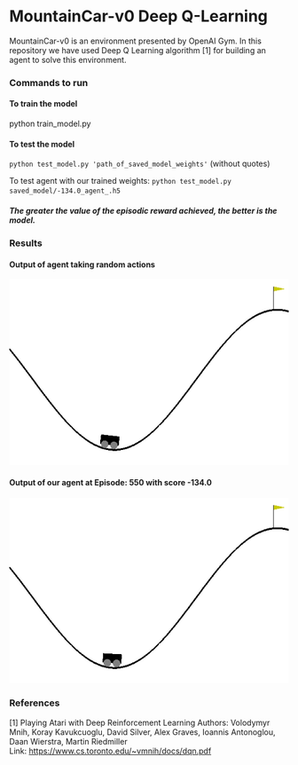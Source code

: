 # MountainCar-v0 Deep Q-Learning
MountainCar-v0 is an environment presented by OpenAI Gym. In this repository we have used Deep Q Learning algorithm [1] for building an agent to solve this environment.

### Commands to run
#### To train the model
python train_model.py

#### To test the model
<code>python test_model.py 'path_of_saved_model_weights'</code> (without quotes)

To test agent with our trained weights: <code>python test_model.py saved_model/-134.0_agent_.h5</code>

##### The greater the value of the episodic reward achieved, the better is the model.


### Results

#### Output of agent taking random actions
![Episode: 0 | width=20](demo/mountain_car_random.gif)

#### Output of our agent at Episode: 550 with score -134.0
![Episode: 550, Score:-134.0](demo/mountain_car_trained.gif)


### References
[1] Playing Atari with Deep Reinforcement Learning
    Authors: Volodymyr Mnih, Koray Kavukcuoglu, David Silver, Alex Graves, Ioannis Antonoglou, Daan Wierstra, Martin Riedmiller       
    Link: https://www.cs.toronto.edu/~vmnih/docs/dqn.pdf




